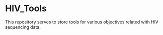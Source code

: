 # HIV_Tools
This repository serves to store tools for various objectives related with HIV sequencing data.

